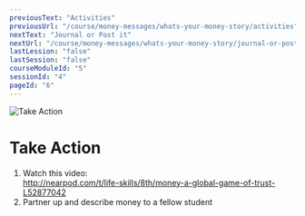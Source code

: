 ```yaml
---
previousText: "Activities"
previousUrl: "/course/money-messages/whats-your-money-story/activities"
nextText: "Journal or Post it"
nextUrl: "/course/money-messages/whats-your-money-story/journal-or-post-it"
lastLession: "false"
lastSession: "false"
courseModuleId: "5"
sessionId: "4"
pageId: "6"
---
```



![Take Action](/assets/img/lets-talk-about-it.png)
# Take Action

1. Watch this video:<br> <a href="http://nearpod.com/t/life-skills/8th/money-a-global-game-of-trust-L52877042" target="_blank">http://nearpod.com/t/life-skills/8th/money-a-global-game-of-trust-L52877042</a> 
2. Partner up and describe money to a fellow student
